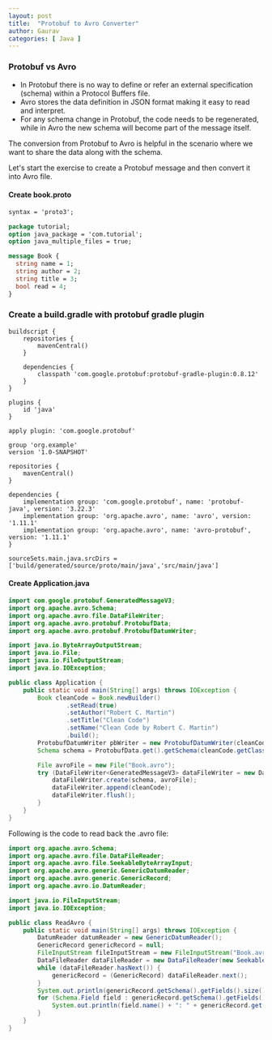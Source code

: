 ```yaml
---
layout: post
title:  "Protobuf to Avro Converter"
author: Gaurav
categories: [ Java ]
---
```


### Protobuf vs Avro
- In Protobuf there is no way to define or refer an external specification (schema) within a Protocol Buffers file.
- Avro stores the data definition in JSON format making it easy to read and interpret.
- For any schema change in Protobuf, the code needs to be regenerated, while in Avro the new schema will become part of the message itself.

The conversion from Protobuf to Avro is helpful in the scenario where we want to share the data along with the schema.

Let's start the exercise to create a Protobuf message and then convert it into Avro file.

#### Create book.proto

```protobuf
syntax = 'proto3';

package tutorial;
option java_package = 'com.tutorial';
option java_multiple_files = true;

message Book {
  string name = 1;
  string author = 2;
  string title = 3;
  bool read = 4;
}
```

### Create a build.gradle with protobuf gradle plugin

```
buildscript {
    repositories {
        mavenCentral()
    }

    dependencies {
        classpath 'com.google.protobuf:protobuf-gradle-plugin:0.8.12'
    }
}

plugins {
    id 'java'
}

apply plugin: 'com.google.protobuf'

group 'org.example'
version '1.0-SNAPSHOT'

repositories {
    mavenCentral()
}

dependencies {
    implementation group: 'com.google.protobuf', name: 'protobuf-java', version: '3.22.3'
    implementation group: 'org.apache.avro', name: 'avro', version: '1.11.1'
    implementation group: 'org.apache.avro', name: 'avro-protobuf', version: '1.11.1'
}

sourceSets.main.java.srcDirs = ['build/generated/source/proto/main/java','src/main/java']
```

#### Create Application.java
```java
import com.google.protobuf.GeneratedMessageV3;
import org.apache.avro.Schema;
import org.apache.avro.file.DataFileWriter;
import org.apache.avro.protobuf.ProtobufData;
import org.apache.avro.protobuf.ProtobufDatumWriter;

import java.io.ByteArrayOutputStream;
import java.io.File;
import java.io.FileOutputStream;
import java.io.IOException;

public class Application {
    public static void main(String[] args) throws IOException {
        Book cleanCode = Book.newBuilder()
                .setRead(true)
                .setAuthor("Robert C. Martin")
                .setTitle("Clean Code")
                .setName("Clean Code by Robert C. Martin")
                .build();
        ProtobufDatumWriter pbWriter = new ProtobufDatumWriter(cleanCode.getClass());
        Schema schema = ProtobufData.get().getSchema(cleanCode.getClass());

        File avroFile = new File("Book.avro");
        try (DataFileWriter<GeneratedMessageV3> dataFileWriter = new DataFileWriter<>(pbWriter)) {
            dataFileWriter.create(schema, avroFile);
            dataFileWriter.append(cleanCode);
            dataFileWriter.flush();
        }
    }
}
```

Following is the code to read back the .avro file:
```java
import org.apache.avro.Schema;
import org.apache.avro.file.DataFileReader;
import org.apache.avro.file.SeekableByteArrayInput;
import org.apache.avro.generic.GenericDatumReader;
import org.apache.avro.generic.GenericRecord;
import org.apache.avro.io.DatumReader;

import java.io.FileInputStream;
import java.io.IOException;

public class ReadAvro {
    public static void main(String[] args) throws IOException {
        DatumReader datumReader = new GenericDatumReader();
        GenericRecord genericRecord = null;
        FileInputStream fileInputStream = new FileInputStream("Book.avro");
        DataFileReader dataFileReader = new DataFileReader(new SeekableByteArrayInput(fileInputStream.readAllBytes()), datumReader);
        while (dataFileReader.hasNext()) {
            genericRecord = (GenericRecord) dataFileReader.next();
        }
        System.out.println(genericRecord.getSchema().getFields().size());
        for (Schema.Field field : genericRecord.getSchema().getFields()) {
            System.out.println(field.name() + ": " + genericRecord.get(field.name()));
        }
    }
}
```
